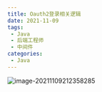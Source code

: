 ```yaml
---
title: Oauth2登录相关逻辑
date: 2021-11-09
tags:
 - Java
 - 后端工程师
 - 中间件
categories:
 - Java
---
```


![image-20211109212358285](https://gitee.com/Chenforcode/chen-imagebed/raw/master/img/20211109212358.png)
